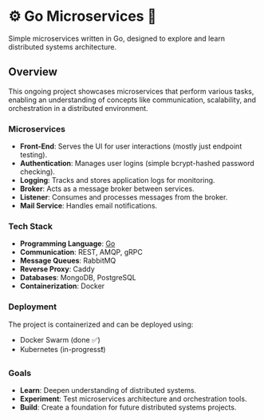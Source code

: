 # ⚙️ Go Microservices 🦫

Simple microservices written in Go, designed to explore and learn distributed systems architecture.

## Overview

This ongoing project showcases microservices that perform various tasks, enabling an understanding of concepts like communication, scalability, and orchestration in a distributed environment.

### Microservices

- **Front-End**: Serves the UI for user interactions (mostly just endpoint testing).
- **Authentication**: Manages user logins (simple bcrypt-hashed password checking).
- **Logging**: Tracks and stores application logs for monitoring.
- **Broker**: Acts as a message broker between services.
- **Listener**: Consumes and processes messages from the broker.
- **Mail Service**: Handles email notifications.

### Tech Stack

- **Programming Language**: [Go](https://golang.org/)
- **Communication**: REST, AMQP, gRPC
- **Message Queues**: RabbitMQ
- **Reverse Proxy**: Caddy
- **Databases**: MongoDB, PostgreSQL
- **Containerization**: Docker

### Deployment

The project is containerized and can be deployed using:

- Docker Swarm (done ✅)
- Kubernetes (in-progress❗)

### Goals

- **Learn**: Deepen understanding of distributed systems.
- **Experiment**: Test microservices architecture and orchestration tools.
- **Build**: Create a foundation for future distributed systems projects.
